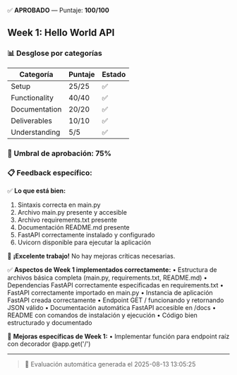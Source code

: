 ✅ **APROBADO** — Puntaje: **100/100**

## Week 1: Hello World API

### 📊 Desglose por categorías

| Categoría | Puntaje | Estado |
|-----------|---------|---------|
| Setup | 25/25 | ✅ |
| Functionality | 40/40 | ✅ |
| Documentation | 20/20 | ✅ |
| Deliverables | 10/10 | ✅ |
| Understanding | 5/5 | ✅ |

### 🎯 Umbral de aprobación: 75%

### 📋 Feedback específico:
✅ **Lo que está bien:**
1. Sintaxis correcta en main.py
2. Archivo main.py presente y accesible
3. Archivo requirements.txt presente
4. Documentación README.md presente
5. FastAPI correctamente instalado y configurado
6. Uvicorn disponible para ejecutar la aplicación

🎉 **¡Excelente trabajo!** No hay mejoras críticas necesarias.

✅ **Aspectos de Week 1 implementados correctamente:**
• Estructura de archivos básica completa (main.py, requirements.txt, README.md)
• Dependencias FastAPI correctamente especificadas en requirements.txt
• FastAPI correctamente importado en main.py
• Instancia de aplicación FastAPI creada correctamente
• Endpoint GET / funcionando y retornando JSON válido
• Documentación automática FastAPI accesible en /docs
• README con comandos de instalación y ejecución
• Código bien estructurado y documentado

🔧 **Mejoras específicas de Week 1:**
• Implementar función para endpoint raíz con decorador @app.get('/')

---
> 🤖 Evaluación automática generada el 2025-08-13 13:05:25
